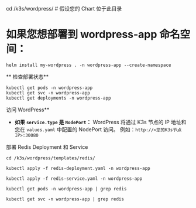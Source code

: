 cd /k3s/wordpress/ # 假设您的 Chart 位于此目录
# 如果您想部署到 wordpress-app 命名空间：
```
helm install my-wordpress . -n wordpress-app --create-namespace
```

** 检查部署状态**
```
kubectl get pods -n wordpress-app
kubectl get svc -n wordpress-app
kubectl get deployments -n wordpress-app
```

访问 WordPress**

- **如果 `service.type` 是 `NodePort`：** WordPress 将通过 K3s 节点的 IP 地址和您在 `values.yaml` 中配置的 NodePort 访问。 例如：`http://<您的K3s节点IP>:30080`

部署 Redis Deployment 和 Service
```
cd /k3s/wordpress/templates/redis/

kubectl apply -f redis-deployment.yaml -n wordpress-app

kubectl apply -f redis-service.yaml -n wordpress-app

kubectl get pods -n wordpress-app | grep redis

kubectl get svc -n wordpress-app | grep redis

```
